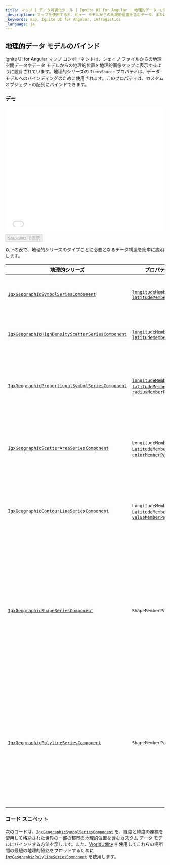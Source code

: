 ```yaml
---
title: マップ | データ可視化ツール | Ignite UI for Angular | 地理的データ モデル | Infragistics
_description: マップを使用すると、ビュー モデルからの地理的位置を含むデータ、またはシェープ ファイルから地理的画像マップにロードされた地理空間データを表示できます。
_keywords: map, Ignite UI for Angular, infragistics
_language: ja
---
```


## 地理的データ モデルのバインド

Ignite UI for Angular マップ コンポーネントは、シェイプ ファイルからの地理空間データやデータ モデルからの地理的位置を地理的画像マップに表示するように設計されています。地理的シリーズの `ItemsSource` プロパティは、データ モデルへのバインディングのために使用されます。このプロパティは、カスタム オブジェクトの配列にバインドできます。

### デモ

<div class="sample-container loading" style="height: 400px">
    <iframe id="geo-map-binding-data-model-iframe" src='{environment:demosBaseUrl}/maps/geo-map-binding-data-model' width="100%" height="100%" seamless frameBorder="0" onload="onXPlatSampleIframeContentLoaded(this);"></iframe>
</div>
<div>
    <button data-localize="stackblitz" disabled class="stackblitz-btn"   data-iframe-id="geo-map-binding-data-model-iframe" data-demos-base-url="{environment:demosBaseUrl}">StackBlitz で表示
    </button>
</div>

<div class="divider--half"></div>

以下の表で、地理的シリーズのタイプごとに必要となるデータ構造を簡単に説明します。

| 地理的シリーズ                                                                                                                                         | プロパティ                                                                                                                                                                                                                                                                                                                                                                                                                | 説明                                                                                                  |
| ----------------------------------------------------------------------------------------------------------------------------------------------- | -------------------------------------------------------------------------------------------------------------------------------------------------------------------------------------------------------------------------------------------------------------------------------------------------------------------------------------------------------------------------------------------------------------------- | --------------------------------------------------------------------------------------------------- |
| [`IgxGeographicSymbolSeriesComponent`](/angular-apis/typescript/latest/classes/igxgeographicsymbolseriescomponent.html)                         | [`longitudeMemberPath`](/angular-apis/typescript/latest/classes/igxgeographicsymbolseriescomponent.html#longitudememberpath), [`latitudeMemberPath`](/angular-apis/typescript/latest/classes/igxgeographicsymbolseriescomponent.html#latitudememberpath)                                                                                                                                                             | 2 つの数値の経度と緯度座標の名前を指定します。                                                                            |
| [`IgxGeographicHighDensityScatterSeriesComponent`](/angular-apis/typescript/latest/classes/igxgeographichighdensityscatterseriescomponent.html) | [`longitudeMemberPath`](/angular-apis/typescript/latest/classes/igxgeographichighdensityscatterseriescomponent.html#longitudememberpath), [`latitudeMemberPath`](/angular-apis/typescript/latest/classes/igxgeographichighdensityscatterseriescomponent.html#latitudememberpath)                                                                                                                                     | 2 つの数値の経度と緯度座標の名前を指定します。                                                                            |
| [`IgxGeographicProportionalSymbolSeriesComponent`](/angular-apis/typescript/latest/classes/igxgeographicproportionalsymbolseriescomponent.html) | [`longitudeMemberPath`](/angular-apis/typescript/latest/classes/igxgeographicproportionalsymbolseriescomponent.html#longitudememberpath), [`latitudeMemberPath`](/angular-apis/typescript/latest/classes/igxgeographicproportionalsymbolseriescomponent.html#latitudememberpath), [`radiusMemberPath`](/angular-apis/typescript/latest/classes/igxgeographicproportionalsymbolseriescomponent.html#radiusmemberpath) | 2 つの経度座標と緯度座標の名前と、シンボルのサイズ/半径の数字列を 1 列指定します。                                                        |
| [`IgxGeographicScatterAreaSeriesComponent`](/angular-apis/typescript/latest/classes/igxgeographicscatterareaseriescomponent.html)               | `LongitudeMemberPath`, `LatitudeMemberPath`, [`colorMemberPath`](/angular-apis/typescript/latest/classes/igxgeographicscatterareaseriescomponent.html#colormemberpath)                                                                                                                                                                                                                                               | 数値の三角測量のために、2 つの経度と緯度座標および数値列を 1 列指定します。                                                            |
| [`IgxGeographicContourLineSeriesComponent`](/angular-apis/typescript/latest/classes/igxgeographiccontourlineseriescomponent.html)               | `LongitudeMemberPath`, `LatitudeMemberPath`, [`valueMemberPath`](/angular-apis/typescript/latest/classes/igxgeographiccontourlineseriescomponent.html#valuememberpath)                                                                                                                                                                                                                                               | 数値の三角測量のために、2 つの経度と緯度座標および数値列を 1 列指定します。                                                            |
| [`IgxGeographicShapeSeriesComponent`](/angular-apis/typescript/latest/classes/igxgeographicshapeseriescomponent.html)                           | `ShapeMemberPath`                                                                                                                                                                                                                                                                                                                                                                                                    | 図形の地理的ポイントを含む `ItemsSource` 項目のデータ列の名前を指定します。このプロパティは、x プロパティと y プロパティを持つオブジェクトの配列の配列にマップする必要があります。 |
| [`IgxGeographicPolylineSeriesComponent`](/angular-apis/typescript/latest/classes/igxgeographicpolylineseriescomponent.html)                     | `ShapeMemberPath`                                                                                                                                                                                                                                                                                                                                                                                                    | 線の地理的座標を含む`ItemsSource` 項目のデータ列の名前を指定します。このプロパティは、x プロパティと y プロパティを持つオブジェクトの配列の配列にマップする必要があります。     |

### コード スニペット

次のコードは、[`IgxGeographicSymbolSeriesComponent`](/angular-apis/typescript/latest/classes/igxgeographicsymbolseriescomponent.html) を、経度と緯度の座標を使用して格納された世界の一部の都市の地理的位置を含むカスタム データ モデルにバインドする方法を示します。また、[WorldUtility](map_resources_world_util.md) を使用してこれらの場所間の最短の地理的経路をプロットするために [`IgxGeographicPolylineSeriesComponent`](/angular-apis/typescript/latest/classes/igxgeographicpolylineseriescomponent.html) を使用します。
